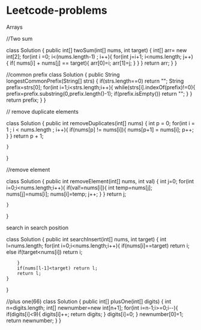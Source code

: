 # Leetcode-problems
Arrays

//Two sum

class Solution {
    public int[] twoSum(int[] nums, int target) {
        int[] arr= new int[2];
        for(int i =0; i<(nums.length-1) ; i++){
            for(int j=i+1; i<nums.length; j++){
                if( nums[i] + nums[j] == target){
                    arr[0]=i;
                    arr[1]=j;
                }
            }
        }
        return arr;
    }
}

//common prefix
class Solution {
    public String longestCommonPrefix(String[] strs) {
        if(strs.length==0) return "";
        String prefix=strs[0];
        for(int i=1;i<strs.length;i++){
            while(strs[i].indexOf(prefix)!=0){
                prefix=prefix.substring(0,prefix.length()-1);
                if(prefix.isEmpty()) return "";
            }
        }
        return prefix;
    }
}

// remove duplicate elements

class Solution {
    public int removeDuplicates(int[] nums) {
            int p = 0;
        for(int i = 1 ; i < nums.length ; i++){
            if(nums[p] != nums[i]){
                nums[p+1] = nums[i];
                p++;
            }
        }
        return p + 1;
        
    }
}

//remove element

class Solution {
    public int removeElement(int[] nums, int val) {
        int j=0;
        for(int i=0;i<nums.length;i++){
            if(val!=nums[i]){
                int temp=nums[j];
                nums[j]=nums[i];
                nums[i]=temp;
                j++;
            }
        }
        return j;
        
    }
}

search in search position

class Solution {
    public int searchInsert(int[] nums, int target) {
        int l=nums.length;
        for(int i=0;i<nums.length;i++){
            if(nums[i]==target) return i;
            else if(target<nums[i])  return i;
            
        }
        if(nums[l-1]<target) return l;
        return l;
    }
}


//plus one(66)
class Solution {
    public int[] plusOne(int[] digits) {
        int n=digits.length;
        int[] newnumber=new int[n+1];
        for(int i=n-1;i>=0;i--){
            if(digits[i]<9){
                digits[i]++;
                return digits;
            }
            digits[i]=0;
        }
        newnumber[0]=1;
        return newnumber;
    }
}
